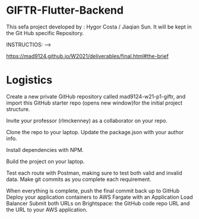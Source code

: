 # GIFTR-Flutter-Backend

This sefa project developed by : Hygor Costa / Jiaqian Sun.
It will be kept in the Git Hub specific Repository.

INSTRUCTIOS: -->

https://mad9124.github.io/W2021/deliverables/final.html#the-brief

<!-- test -->
<h1> Logistics </h1> 
Create a new private GitHub repository called mad9124-w21-p1-giftr, and import this GitHub starter repo (opens new window)for the initial project structure.

Invite your professor (rlmckenney) as a collaborator on your repo.

Clone the repo to your laptop.
Update the package.json with your author info.

Install dependencies with NPM.

Build the project on your laptop.

Test each route with Postman, making sure to test both valid and invalid data.
Make git commits as you complete each requirement.

When everything is complete, push the final commit back up to GitHub
Deploy your application containers to AWS Fargate with an Application Load Balancer
Submit both URLs on Brightspace: the GitHub code repo URL and the URL to your AWS application.
